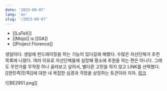 ```yaml
---
date: '2023-09-07'
lang: 'en'
slug: '/2023-09-07'
---
```


- [[LaTeX]]
- [[Mojo]] is [[GA]]
- [[Project Florence]]

생일이다. 생일에 펀드레이징을 하는 기능이 있다길래 해봤다. 수많은 자선단체가 추천 목록에 나왔다. 여러 이유로 자선단체들에 실망해 평소에 후원을 하는 편은 아니다. 그래도 무언가를 무작정 하나 골라보고 싶어서, 별다른 고민을 하지 않고 LiNK를 선택했다. [[한민족|민족]]에 대한 내 복잡한 심경과 걱정을 상징하는 토큰이라 치자. [링크](https://www.facebook.com/donate/867967148377917/867967158377916/)

![[BE2951.png]]
